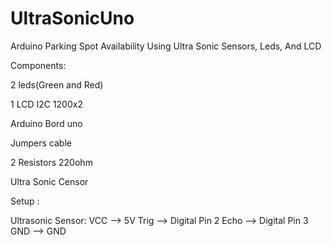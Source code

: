 # UltraSonicUno
Arduino Parking Spot Availability Using Ultra Sonic Sensors, Leds, And LCD

Components:

<p>2 leds(Green and Red)</p>
<P>1 LCD I2C 1200x2</P>
<p>Arduino Bord uno</p>
<p>Jumpers cable</p>
<p>2 Resistors 220ohm </p>
<p>Ultra Sonic Censor</p> 

<p>Setup :

Ultrasonic Sensor:
 VCC --> 5V
 Trig --> Digital Pin 2
 Echo --> Digital Pin 3
 GND --> GND
<p/>
